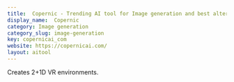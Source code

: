 ```yaml
---
title:  Copernic - Trending AI tool for Image generation and best alternatives
display_name:  Copernic
category: Image generation
category_slug: image-generation
key: copernicai_com
website: https://copernicai.com/
layout: aitool
---
```


Creates 2+1D VR environments.
